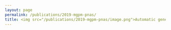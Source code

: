 ```yaml
---
layout: page
permalink: /publications/2019-mgpm-pnas/
title: <img src="/publications/2019-mgpm-pnas/image.png">Automatic generation of evolutionary hypotheses using mixed Gaussian phylogenetic models
---
```


